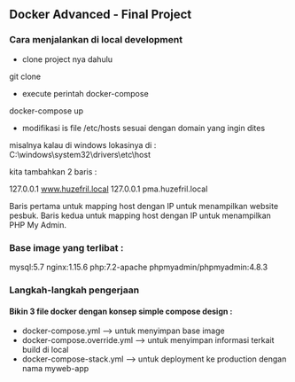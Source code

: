 
## Docker Advanced - Final Project


### Cara menjalankan di local development

- clone project nya dahulu 

git clone 


- execute perintah docker-compose

docker-compose up

- modifikasi is file /etc/hosts sesuai dengan domain yang ingin dites

misalnya kalau di windows lokasinya di : C:\windows\system32\drivers\etc\host

kita tambahkan 2 baris :

127.0.0.1 www.huzefril.local
127.0.0.1 pma.huzefril.local

Baris pertama untuk mapping host dengan IP untuk menampilkan website pesbuk.
Baris kedua untuk mapping host dengan IP untuk menampilkan PHP My Admin.


### Base image yang terlibat :

mysql:5.7
nginx:1.15.6
php:7.2-apache
phpmyadmin/phpmyadmin:4.8.3


### Langkah-langkah pengerjaan


#### Bikin 3 file docker dengan konsep simple compose design :

- docker-compose.yml   --> untuk menyimpan base image 
- docker-compose.override.yml --> untuk menyimpan informasi terkait build di local
- docker-compose-stack.yml --> untuk deployment ke production dengan nama myweb-app


